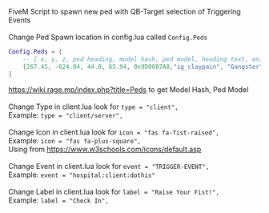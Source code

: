 FiveM Script to spawn new ped with QB-Target selection of Triggering Events
<BR>
<BR>
Change Ped Spawn location in config.lua called ```Config.Peds```

```lua
Config.Peds = {
    -- { x, y, z, ped heading, model hash, ped model, heading text, animation info }
    {267.45, -624.04, 44.0, 65.94, 0x9D0087A8,"ig_claypain", "Gangster", "amb@world_human_aa_smoke@male@idle_a"}
}
```
https://wiki.rage.mp/index.php?title=Peds to get Model Hash, Ped Model
<BR>
<BR>
Change Type in client.lua look for ```type = "client",``` 
<BR>Example: ```type = "client/server",``` 
<BR>
<BR>
Change Icon in client.lua look for ```icon = "fas fa-fist-raised",```
<BR>Example: ```icon = "fas fa-plus-square",```
<BR>Using from https://www.w3schools.com/icons/default.asp
<BR>
<BR>
Change Event in client.lua look for ```event = "TRIGGER-EVENT",``` 
<BR>Example: ```event = "hospital:client:dothis"```
<BR>
<BR>
Change Label in client.lua look for ```label = "Raise Your Fist!",``` 
<BR>Example: ```label = "Check In",``` 
